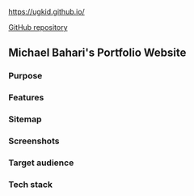 
https://ugkid.github.io/

[GitHub repository](https://github.com/ugkid/webportfolio)
## Michael Bahari's Portfolio Website
### Purpose
### Features
### Sitemap
### Screenshots
### Target audience
### Tech stack
